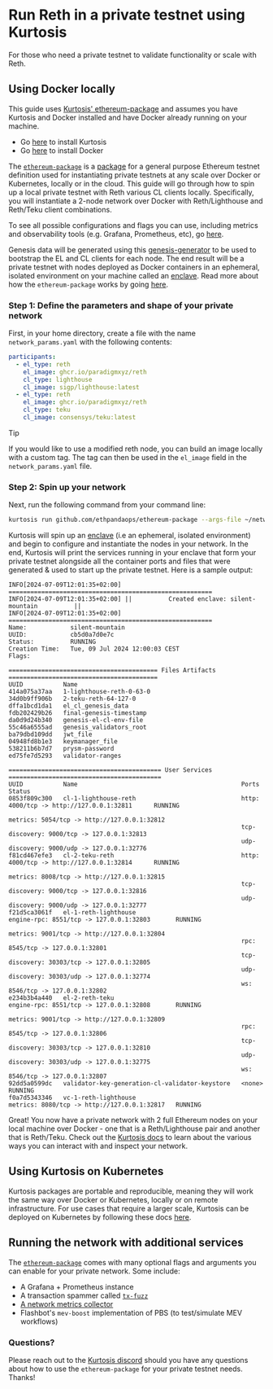 # Run Reth in a private testnet using Kurtosis
For those who need a private testnet to validate functionality or scale with Reth.

## Using Docker locally
This guide uses [Kurtosis' ethereum-package](https://github.com/ethpandaops/ethereum-package) and assumes you have Kurtosis and Docker installed and have Docker already running on your machine.
* Go [here](https://docs.kurtosis.com/install/) to install Kurtosis
* Go [here](https://docs.docker.com/get-docker/) to install Docker

The [`ethereum-package`](https://github.com/ethpandaops/ethereum-package) is a [package](https://docs.kurtosis.com/advanced-concepts/packages) for a general purpose Ethereum testnet definition used for instantiating private testnets at any scale over Docker or Kubernetes, locally or in the cloud. This guide will go through how to spin up a local private testnet with Reth various CL clients locally. Specifically, you will instantiate a 2-node network over Docker with Reth/Lighthouse and Reth/Teku client combinations.

To see all possible configurations and flags you can use, including metrics and observability tools (e.g. Grafana, Prometheus, etc), go [here](https://github.com/ethpandaops/ethereum-package#configuration).

Genesis data will be generated using this [genesis-generator](https://github.com/ethpandaops/ethereum-genesis-generator) to be used to bootstrap the EL and CL clients for each node. The end result will be a private testnet with nodes deployed as Docker containers in an ephemeral, isolated environment on your machine called an [enclave](https://docs.kurtosis.com/advanced-concepts/enclaves/). Read more about how the `ethereum-package` works by going [here](https://github.com/ethpandaops/ethereum-package/).

### Step 1: Define the parameters and shape of your private network
First, in your home directory, create a file with the name `network_params.yaml` with the following contents:
```yaml
participants:
  - el_type: reth
    el_image: ghcr.io/paradigmxyz/reth
    cl_type: lighthouse
    cl_image: sigp/lighthouse:latest
  - el_type: reth
    el_image: ghcr.io/paradigmxyz/reth
    cl_type: teku
    cl_image: consensys/teku:latest
```

> [!TIP]
> If you would like to use a modified reth node, you can build an image locally with a custom tag. The tag can then be used in the `el_image` field in the `network_params.yaml` file.

### Step 2: Spin up your network

Next, run the following command from your command line:
```bash
kurtosis run github.com/ethpandaops/ethereum-package --args-file ~/network_params.yaml --image-download always
```
Kurtosis will spin up an [enclave](https://docs.kurtosis.com/advanced-concepts/enclaves/) (i.e an ephemeral, isolated environment) and begin to configure and instantiate the nodes in your network. In the end, Kurtosis will print the services running in your enclave that form your private testnet alongside all the container ports and files that were generated & used to start up the private testnet. Here is a sample output:
```console
INFO[2024-07-09T12:01:35+02:00] ========================================================
INFO[2024-07-09T12:01:35+02:00] ||          Created enclave: silent-mountain          ||
INFO[2024-07-09T12:01:35+02:00] ========================================================
Name:            silent-mountain
UUID:            cb5d0a7d0e7c
Status:          RUNNING
Creation Time:   Tue, 09 Jul 2024 12:00:03 CEST
Flags:

========================================= Files Artifacts =========================================
UUID           Name
414a075a37aa   1-lighthouse-reth-0-63-0
34d0b9ff906b   2-teku-reth-64-127-0
dffa1bcd1da1   el_cl_genesis_data
fdb202429b26   final-genesis-timestamp
da0d9d24b340   genesis-el-cl-env-file
55c46a6555ad   genesis_validators_root
ba79dbd109dd   jwt_file
04948fd8b1e3   keymanager_file
538211b6b7d7   prysm-password
ed75fe7d5293   validator-ranges

========================================== User Services ==========================================
UUID           Name                                             Ports                                         Status
0853f809c300   cl-1-lighthouse-reth                             http: 4000/tcp -> http://127.0.0.1:32811      RUNNING
                                                                metrics: 5054/tcp -> http://127.0.0.1:32812
                                                                tcp-discovery: 9000/tcp -> 127.0.0.1:32813
                                                                udp-discovery: 9000/udp -> 127.0.0.1:32776
f81cd467efe3   cl-2-teku-reth                                   http: 4000/tcp -> http://127.0.0.1:32814      RUNNING
                                                                metrics: 8008/tcp -> http://127.0.0.1:32815
                                                                tcp-discovery: 9000/tcp -> 127.0.0.1:32816
                                                                udp-discovery: 9000/udp -> 127.0.0.1:32777
f21d5ca3061f   el-1-reth-lighthouse                             engine-rpc: 8551/tcp -> 127.0.0.1:32803       RUNNING
                                                                metrics: 9001/tcp -> http://127.0.0.1:32804
                                                                rpc: 8545/tcp -> 127.0.0.1:32801
                                                                tcp-discovery: 30303/tcp -> 127.0.0.1:32805
                                                                udp-discovery: 30303/udp -> 127.0.0.1:32774
                                                                ws: 8546/tcp -> 127.0.0.1:32802
e234b3b4a440   el-2-reth-teku                                   engine-rpc: 8551/tcp -> 127.0.0.1:32808       RUNNING
                                                                metrics: 9001/tcp -> http://127.0.0.1:32809
                                                                rpc: 8545/tcp -> 127.0.0.1:32806
                                                                tcp-discovery: 30303/tcp -> 127.0.0.1:32810
                                                                udp-discovery: 30303/udp -> 127.0.0.1:32775
                                                                ws: 8546/tcp -> 127.0.0.1:32807
92dd5a0599dc   validator-key-generation-cl-validator-keystore   <none>                                        RUNNING
f0a7d5343346   vc-1-reth-lighthouse                             metrics: 8080/tcp -> http://127.0.0.1:32817   RUNNING
```

Great! You now have a private network with 2 full Ethereum nodes on your local machine over Docker - one that is a Reth/Lighthouse pair and another that is Reth/Teku. Check out the [Kurtosis docs](https://docs.kurtosis.com/cli) to learn about the various ways you can interact with and inspect your network.

## Using Kurtosis on Kubernetes
Kurtosis packages are portable and reproducible, meaning they will work the same way over Docker or Kubernetes, locally or on remote infrastructure. For use cases that require a larger scale, Kurtosis can be deployed on Kubernetes by following these docs [here](https://docs.kurtosis.com/k8s/).

## Running the network with additional services
The [`ethereum-package`](https://github.com/ethpandaops/ethereum-package) comes with many optional flags and arguments you can enable for your private network. Some include:
- A Grafana + Prometheus instance
- A transaction spammer called [`tx-fuzz`](https://github.com/MariusVanDerWijden/tx-fuzz)
- [A network metrics collector](https://github.com/dapplion/beacon-metrics-gazer)
- Flashbot's `mev-boost` implementation of PBS (to test/simulate MEV workflows)

### Questions?
Please reach out to the [Kurtosis discord](https://discord.com/invite/6Jjp9c89z9) should you have any questions about how to use the `ethereum-package` for your private testnet needs. Thanks!
